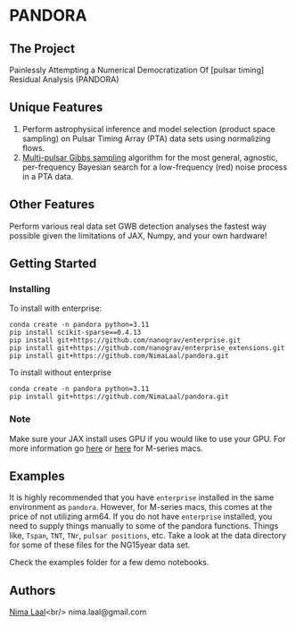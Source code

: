 # PANDORA

## The Project

Painlessly Attempting a Numerical Democratization Of [pulsar timing] Residual Analysis (PANDORA)

## Unique Features
1. Perform astrophysical inference and model selection (product space sampling) on Pulsar Timing Array (PTA) data sets using normalizing flows.
2. [Multi-pulsar Gibbs sampling](https://arxiv.org/pdf/2410.11944) algorithm for the most general, agnostic, per-frequency Bayesian search for a low-frequency (red) noise process in a PTA data.

## Other Features
Perform various real data set GWB detection analyses the fastest way possible given the limitations of JAX, Numpy, and your own hardware!  

## Getting Started


### Installing
To install with enterprise:
```
conda create -n pandora python=3.11
pip install scikit-sparse==0.4.13
pip install git+https://github.com/nanograv/enterprise.git
pip install git+https://github.com/nanograv/enterprise_extensions.git
pip install git+https://github.com/NimaLaal/pandora.git
```
To install without enterprise
```
conda create -n pandora python=3.11
pip install git+https://github.com/NimaLaal/pandora.git
```
### Note
Make sure your JAX install uses GPU if you would like to use your GPU. For more information go [here](https://docs.jax.dev/en/latest/installation.html) or [here](https://developer.apple.com/metal/jax/) for M-series macs.

## Examples
It is highly recommended that you have ```enterprise``` installed in the same environment as ```pandora```. However, for M-series macs, this comes at the price of not utilizing arm64. If you do not have ```enterprise``` installed, you need to supply things manually to some of the pandora functions. Things like, ```Tspan```, ```TNT```, ```TNr```, ```pulsar positions```, etc. Take a look at the data directory for some of these files for the NG15year data set.

Check the examples folder for a few demo notebooks.

## Authors

[Nima Laal](https://ui.adsabs.harvard.edu/search/filter_author_facet_hier_fq_author=AND&filter_author_facet_hier_fq_author=author_facet_hier%3A%221%2FLaal%2C%20N%2FLaal%2C%20Nima%22&fq=%7B!type%3Daqp%20v%3D%24fq_database%7D&fq=%7B!type%3Daqp%20v%3D%24fq_author%7D&fq_author=(author_facet_hier%3A%221%2FLaal%2C%20N%2FLaal%2C%20Nima%22)&fq_database=(database%3Aastronomy%20OR%20database%3Aphysics)&q=%20author%3A%22Nima%20Laal%22&sort=date%20desc%2C%20bibcode%20desc&p_=0)<br/> 
nima.laal@gmail.com
